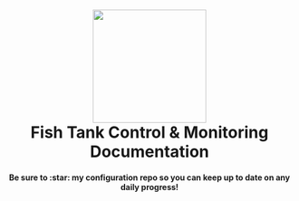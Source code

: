 <h1 align="center">
  <a name="logo" href="https://github.com/rjsears/Fish_Tank_Monitor_and_Control"><img src="https://raw.githubusercontent.com/rjsears/Fish_Tank_Monitor_and_Control/master/tank_control/static/tank_control.png alt="Fish Tank COntrol" width="200"></a>
  <br>
  Fish Tank Control & Monitoring Documentation
</h1>
<h4 align="center">Be sure to :star: my configuration repo so you can keep up to date on any daily progress!</h4>


